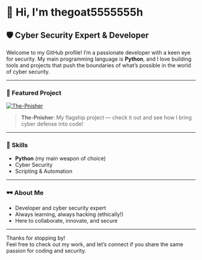 # 👋 Hi, I'm thegoat5555555h

## 🛡️ Cyber Security Expert & Developer

Welcome to my GitHub profile! I’m a passionate developer with a keen eye for security. My main programming language is **Python**, and I love building tools and projects that push the boundaries of what’s possible in the world of cyber security.

---

### 🚀 Featured Project

[![The-Pnisher](https://github-readme-stats.vercel.app/api/pin/?username=thegoat5555555h&repo=The-Pnisher)](https://github.com/thegoat5555555h/The-Pnisher)

> **The-Pnisher**: My flagship project — check it out and see how I bring cyber defense into code!

---

### 🧰 Skills

- **Python** (my main weapon of choice)
- Cyber Security
- Scripting & Automation

---

### 🕶️ About Me

- Developer and cyber security expert
- Always learning, always hacking (ethically!)
- Here to collaborate, innovate, and secure

---
Thanks for stopping by!  
Feel free to check out my work, and let’s connect if you share the same passion for coding and security.
